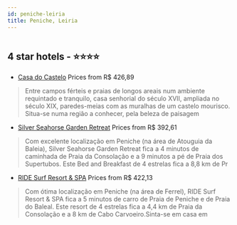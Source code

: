 ```yaml
---
id: peniche-leiria
title: Peniche, Leiria
---
```


<center><img src="http://media.omnibees.com/Images/4087/Property/246043.jpg" alt="" /></center>


##  4 star hotels - ⭐️⭐️⭐️⭐️

-    [Casa do Castelo](https://www.hurb.com/br/aud/https://www.hurb.com/br/hotels/peniche/casa-do-castelo-HT-SMO0?cmp=18055) Prices from R$ 426,89
   > Entre campos férteis e praias de longos areais num ambiente requintado e tranquilo, casa senhorial do século XVII, ampliada no século XIX, paredes-meias com as muralhas de um castelo mourisco. Situa-se numa região a conhecer, pela beleza de paisagem 
-    [Silver Seahorse Garden Retreat](https://www.hurb.com/br/aud/https://www.hurb.com/br/hotels/peniche/silver-seahorse-garden-retreat-HT-2NKW?cmp=18055) Prices from R$ 392,61
   > Com excelente localização em Peniche (na área de Atouguia da Baleia), Silver Seahorse Garden Retreat fica a 4 minutos de caminhada de Praia da Consolação e a 9 minutos a pé de Praia dos Supertubos.  Este Bed and Breakfast de 4 estrelas fica a 8,8 km de Pr
-    [RIDE Surf Resort & SPA](https://www.hurb.com/br/aud/https://www.hurb.com/br/hotels/peniche/ride-surf-resort-spa-HT-LHBV?cmp=18055) Prices from R$ 422,13
   > Com ótima localização em Peniche (na área de Ferrel), RIDE Surf Resort & SPA fica a 5 minutos de carro de Praia de Peniche e de Praia do Baleal.  Este resort de 4 estrelas fica a 4,4 km de Praia da Consolação e a 8 km de Cabo Carvoeiro.Sinta-se em casa em
